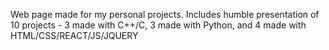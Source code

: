 Web page made for my personal projects. Includes humble presentation of 10 projects - 3 made with C++/C, 3 made with Python, and 4 made with HTML/CSS/REACT/JS/JQUERY
